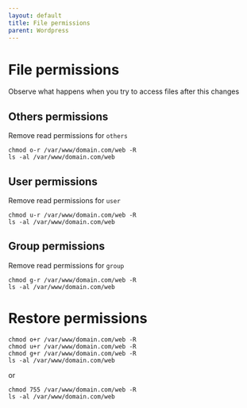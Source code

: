 ```yaml
---
layout: default
title: File permissions      
parent: Wordpress
---
```


# File permissions

Observe what happens when you try to access files after this changes

## Others permissions

Remove read permissions for `others`

````
chmod o-r /var/www/domain.com/web -R
ls -al /var/www/domain.com/web
````

## User permissions

Remove read permissions for `user`

````
chmod u-r /var/www/domain.com/web -R
ls -al /var/www/domain.com/web
````


## Group permissions

Remove read permissions for `group`

````
chmod g-r /var/www/domain.com/web -R
ls -al /var/www/domain.com/web
````


# Restore permissions

````
chmod o+r /var/www/domain.com/web -R
chmod u+r /var/www/domain.com/web -R
chmod g+r /var/www/domain.com/web -R
ls -al /var/www/domain.com/web
````

or

````
chmod 755 /var/www/domain.com/web -R
ls -al /var/www/domain.com/web
````
